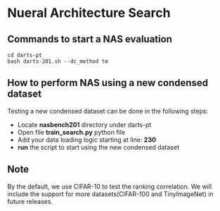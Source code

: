 # Nueral Architecture Search

## Commands to start a NAS evaluation
```
cd darts-pt
bash darts-201.sh --dc_method tm
```

## How to perform NAS using a new condensed dataset
Testing a new condensed dataset can be done in the following steps:

- Locate **nasbench201** directory under darts-pt
- Open file **train_search.py** python file
- Add your data loading logic starting at line: **230**
- **run** the script to start using the new condensed dataset

## Note
By the default, we use CIFAR-10 to test the ranking correlation. We will include the support for more datasets(CIFAR-100 and TinyImageNet) in future releases. 
